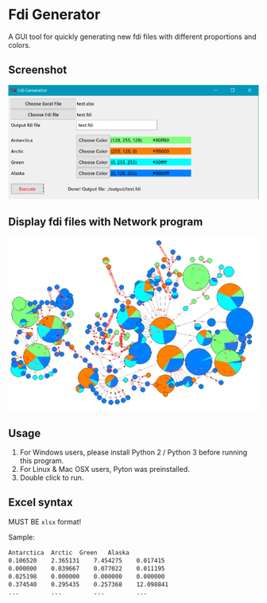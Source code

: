 Fdi Generator
=============

A GUI tool for quickly generating new fdi files with different proportions and colors.


Screenshot
----------

![Fdi Generator](resources/fdi_generator.png)

Display fdi files with Network program
--------------------------------------

![Display fdi files with Network](resources/display_fdi_with_network.png)

Usage
-----

1. For Windows users, please install Python 2 / Python 3 before running this program.
2. For Linux & Mac OSX users, Pyton was preinstalled.
3. Double click to run.

Excel syntax
-------------

MUST BE `xlsx` format!

Sample:

    Antarctica	Arctic	Green	Alaska
    0.106520 	2.365131 	7.454275 	0.017415
    0.000000 	0.039667 	0.077022 	0.011195
    0.025198 	0.000000 	0.000000 	0.000000
    0.374540 	0.295435 	0.257368 	12.098841
    ...         ...         ...         ...

